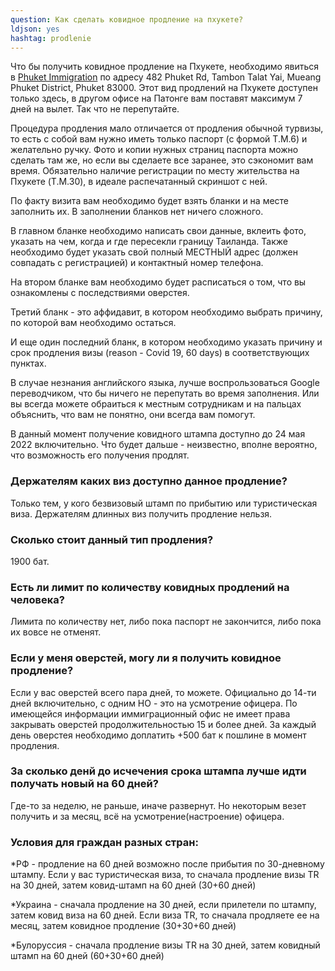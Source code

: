 ```yaml
---
question: Как сделать ковидное продление на пхукете?
ldjson: yes
hashtag: prodlenie
---
```


Что бы получить ковидное продление на Пхукете, необходимо явиться в [Phuket Immigration](https://goo.gl/maps/xseU2YiM7AyLauey7) по адресу 482 Phuket Rd, Tambon Talat Yai, Mueang Phuket District, Phuket 83000. Этот вид продлений на Пхукете доступен только здесь, в другом офисе на Патонге вам поставят максимум 7 дней на вылет. Так что не перепутайте.

Процедура продления мало отличается от продления обычной турвизы, то есть с собой вам нужно иметь только паспорт (с формой T.M.6) и желательно ручку. Фото и копии нужных страниц паспорта можно сделать там же, но если вы сделаете все заранее, это сэкономит вам время. Обязательно наличие регистрации по месту жительства на Пхукете (T.M.30), в идеале распечатанный скриншот с ней. 

По факту визита вам необходимо будет взять бланки и на месте заполнить их. В заполнении бланков нет ничего сложного. 

В главном бланке необходимо написать свои данные, вклеить фото, указать на чем, когда и где пересекли границу Таиланда. Также необходимо будет указать свой полный МЕСТНЫЙ адрес (должен совпадать с регистрацией) и контактный номер телефона.

На втором бланке вам необходимо будет расписаться о том, что вы ознакомлены с последствиями оверстея.

Третий бланк - это аффидавит, в котором необходимо выбрать причину, по которой вам необходимо остаться. 

И еще один последний бланк, в котором необходимо указать причину и срок продления визы (reason - Covid 19, 60 days) в соответствующих пунктах. 

В случае незнания английского языка, лучше воспрользоваться Google переводчиком, что бы ничего не перепутать во время заполнения. Или вы всегда можете обраиться к местным сотрудникам и на пальцах объяснить, что вам не понятно, они всегда вам помогут.

В данный момент получение ковидного штампа доступно до 24 мая 2022 включительно. Что будет дальше - неизвестно, вполне вероятно, что возможность его получения продлят.

### Держателям каких виз доступно данное продление?
Только тем, у кого безвизовый штамп по прибытию или туристическая виза. Держателям длинных виз получить продление нельзя.

### Сколько стоит данный тип продления?
1900 бат.

### Есть ли лимит по количеству ковидных продлений на человека?
Лимита по количеству нет, либо пока паспорт не закончится, либо пока их вовсе не отменят.

### Если у меня оверстей, могу ли я получить ковидное продление?
Если у вас оверстей всего пара дней, то можете. Официально до 14-ти дней включительно, с одним НО - это на усмотрение офицера. По имеющейся информации иммиграционный офис не имеет права закрывать оверстей продолжительностью 15 и более дней. За каждый день оверстея необходимо доплатить +500 бат к пошлине в момент продления.

### За сколько денй до исчечения срока штампа лучше идти получать новый на 60 дней?
Где-то за неделю, не раньше, иначе развернут. Но некоторым везет получить и за месяц, всё на усмотрение(настроение) офицера.

### Условия для граждан разных стран: 

*РФ - продление на 60 дней возможно после прибытия по 30-дневному штампу. Если у вас туристическая виза, то сначала продление визы TR на 30 дней, затем ковид-штамп на 60 дней (30+60 дней)

*Украина - сначала продление на 30 дней, если прилетели по штампу, затем ковид виза на 60 дней. Если виза TR, то сначала продляете ее на месяц, затем ковидное продление (30+30+60 дней)

*Булоруссия - сначала продление визы TR на 30 дней, затем ковидный штамп на 60 дней (60+30+60 дней)

